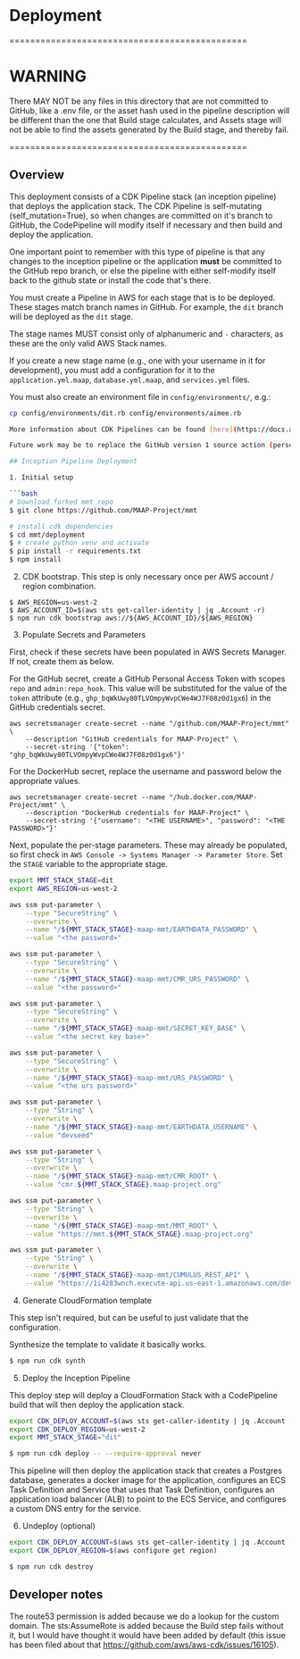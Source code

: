 # Deployment

==============================================

# WARNING

There MAY NOT be any files in this directory that are not committed to GitHub, like a .env file,
or the asset hash used in the pipeline description will be different than the one that Build stage calculates,
and Assets stage will not be able to find the assets generated by the Build stage, and thereby fail.

==============================================

## Overview

This deployment consists of a CDK Pipeline stack (an inception pipeline) that deploys the application stack. The CDK Pipeline is self-mutating (self_mutation=True), so when changes are committed on it's branch to GitHub, the CodePipeline will modify itself if necessary and then build and deploy the application.

One important point to remember with this type of pipeline is that any changes to the inception pipeline or the application **must** be committed to the GitHub repo branch, or else the pipeline with either self-modify itself back to the github state or install the code that's there. 

You must create a Pipeline in AWS for each stage that is to be deployed. These stages match branch names in GitHub.
For example, the `dit` branch will be deployed as the `dit` stage.

The stage names MUST consist only of alphanumeric and `-` characters, as these are the only valid AWS Stack names.

If you create a new stage name (e.g., one with your username in it for development), you must add a configuration for it to the `application.yml.maap`, `database.yml.maap`, and `services.yml` files.

You must also create an environment file in `config/environments/`, e.g.:

```bash
cp config/environments/dit.rb config/environments/aimee.rb

More information about CDK Pipelines can be found [here](https://docs.aws.amazon.com/cdk/latest/guide/cdk_pipeline.html).

Future work may be to replace the GitHub version 1 source action (personal token-based) to a version 2 source action(app-based) -- see [Update a GitHub version 1 source action to a GitHub version 2 source action](https://docs.aws.amazon.com/codepipeline/latest/userguide/update-github-action-connections.html).

## Inception Pipeline Deployment

1. Initial setup

```bash
# Download forked mmt repo
$ git clone https://github.com/MAAP-Project/mmt

# install cdk dependencies
$ cd mmt/deployment
$ # create python venv and activate
$ pip install -r requirements.txt
$ npm install
```

2. CDK bootstrap. This step is only necessary once per AWS account / region combination.

```
$ AWS_REGION=us-west-2
$ AWS_ACCOUNT_ID=$(aws sts get-caller-identity | jq .Account -r)
$ npm run cdk bootstrap aws://${AWS_ACCOUNT_ID}/${AWS_REGION}
```

3. Populate Secrets and Parameters

First, check if these secrets have been populated in AWS Secrets Manager. If not, create them as below.

For the GitHub secret, create a GitHub Personal Access Token with scopes `repo` and `admin:repo_hook`. 
This value will be substituted for
the value of the `token` attribute (e.g., `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`) in the GitHub 
credentials secret.

```
aws secretsmanager create-secret --name "/github.com/MAAP-Project/mmt" \
    --description "GitHub credentials for MAAP-Project" \
    --secret-string '{"token": "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"}'
```

For the DockerHub secret, replace the username and password below the appropriate values.

```
aws secretsmanager create-secret --name "/hub.docker.com/MAAP-Project/mmt" \
    --description "DockerHub credentials for MAAP-Project" \
    --secret-string '{"username": "<THE USERNAME>", "password": "<THE PASSWORD>"}'
```


Next, populate the per-stage parameters. These may already be populated, so first check in `AWS Console -> Systems Manager -> Parameter Store`. Set the `STAGE` variable to the appropriate stage.

```bash
export MMT_STACK_STAGE=dit
export AWS_REGION=us-west-2

aws ssm put-parameter \
    --type "SecureString" \
    --overwrite \
    --name "/${MMT_STACK_STAGE}-maap-mmt/EARTHDATA_PASSWORD" \
    --value "<the password>"

aws ssm put-parameter \
    --type "SecureString" \
    --overwrite \
    --name "/${MMT_STACK_STAGE}-maap-mmt/CMR_URS_PASSWORD" \
    --value "<the password>"

aws ssm put-parameter \
    --type "SecureString" \
    --overwrite \
    --name "/${MMT_STACK_STAGE}-maap-mmt/SECRET_KEY_BASE" \
    --value "<the secret key base>"

aws ssm put-parameter \
    --type "SecureString" \
    --overwrite \
    --name "/${MMT_STACK_STAGE}-maap-mmt/URS_PASSWORD" \
    --value "<the urs password>"

aws ssm put-parameter \
    --type "String" \
    --overwrite \
    --name "/${MMT_STACK_STAGE}-maap-mmt/EARTHDATA_USERNAME" \
    --value "devseed"

aws ssm put-parameter \
    --type "String" \
    --overwrite \
    --name "/${MMT_STACK_STAGE}-maap-mmt/CMR_ROOT" \
    --value "cmr.${MMT_STACK_STAGE}.maap-project.org"

aws ssm put-parameter \
    --type "String" \
    --overwrite \
    --name "/${MMT_STACK_STAGE}-maap-mmt/MMT_ROOT" \
    --value "https://mmt.${MMT_STACK_STAGE}.maap-project.org"

aws ssm put-parameter \
    --type "String" \
    --overwrite \
    --name "/${MMT_STACK_STAGE}-maap-mmt/CUMULUS_REST_API" \
    --value "https://1i4283wnch.execute-api.us-east-1.amazonaws.com/dev/"
```

4. Generate CloudFormation template

This step isn't required, but can be useful to just validate that the configuration.

Synthesize the template to validate it basically works.

```bash
$ npm run cdk synth
```

5. Deploy the Inception Pipeline

This deploy step will deploy a CloudFormation Stack with a CodePipeline build that will then deploy the application stack.

```bash
export CDK_DEPLOY_ACCOUNT=$(aws sts get-caller-identity | jq .Account -r)
export CDK_DEPLOY_REGION=us-west-2
export MMT_STACK_STAGE="dit"

$ npm run cdk deploy -- --require-approval never
```

This pipeline will then deploy the application stack that creates a Postgres database, generates a docker image for the application, configures an ECS Task Definition and Service that uses that Task Definition, configures an application load balancer (ALB) to point to the ECS Service, and configures a custom DNS entry for the service.

6. Undeploy (optional)

```bash
export CDK_DEPLOY_ACCOUNT=$(aws sts get-caller-identity | jq .Account -r)
export CDK_DEPLOY_REGION=$(aws configure get region)

$ npm run cdk destroy
```

## Developer notes

The route53 permission is added because we do a lookup for the custom domain. The sts:AssumeRote is added 
because the Build step fails without it, but I would have
thought it would have been added by default (this issue has been filed about that https://github.com/aws/aws-cdk/issues/16105).
